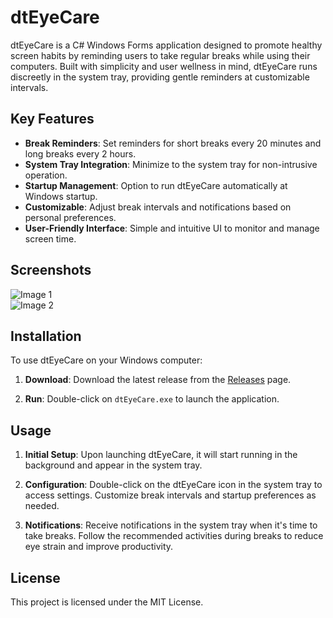 # dtEyeCare

dtEyeCare is a C# Windows Forms application designed to promote healthy screen habits by reminding users to take regular breaks while using their computers. Built with simplicity and user wellness in mind, dtEyeCare runs discreetly in the system tray, providing gentle reminders at customizable intervals.

## Key Features

- **Break Reminders**: Set reminders for short breaks every 20 minutes and long breaks every 2 hours.
- **System Tray Integration**: Minimize to the system tray for non-intrusive operation.
- **Startup Management**: Option to run dtEyeCare automatically at Windows startup.
- **Customizable**: Adjust break intervals and notifications based on personal preferences.
- **User-Friendly Interface**: Simple and intuitive UI to monitor and manage screen time.

## Screenshots

![Image 1](https://i.imgur.com/vrcoRTc.png)  
![Image 2](https://i.imgur.com/CShWKN6.png)

## Installation

To use dtEyeCare on your Windows computer:

1. **Download**: Download the latest release from the [Releases](https://github.com/dincertekin/dtEyeCare/releases/latest) page.
   
2. **Run**: Double-click on `dtEyeCare.exe` to launch the application.

## Usage

1. **Initial Setup**: Upon launching dtEyeCare, it will start running in the background and appear in the system tray.
   
2. **Configuration**: Double-click on the dtEyeCare icon in the system tray to access settings. Customize break intervals and startup preferences as needed.

3. **Notifications**: Receive notifications in the system tray when it's time to take breaks. Follow the recommended activities during breaks to reduce eye strain and improve productivity.

## License

This project is licensed under the MIT License.
